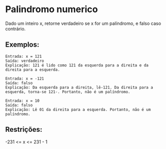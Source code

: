 # Palindromo numerico

Dado um inteiro x, retorne verdadeiro se x for um
palíndromo, e falso caso contrário.

## Exemplos:

```
Entrada: x = 121
Saída: verdadeiro
Explicação: 121 é lido como 121 da esquerda para a direita e da direita para a esquerda.
```
```
Entrada: x = -121
Saída: falso
Explicação: Da esquerda para a direita, lê-121. Da direita para a esquerda, torna-se 121-. Portanto, não é um palíndromo.
```
```
Entrada: x = 10
Saída: falso
Explicação: Lê 01 da direita para a esquerda. Portanto, não é um palíndromo.
``` 

## Restrições:

-231 <= x <= 231 - 1